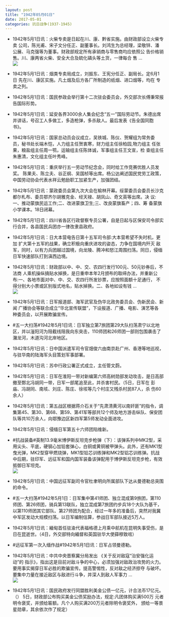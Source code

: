 ```yaml
---
layout: post
title: "1942年05月01日"
date: 2017-05-01
categories: 抗日战争(1937-1945)
---
```


<meta name="referrer" content="no-referrer" />

- 1942年5月1日讯：火柴专卖是日起在川、康、黔省实施。由财政部设立火柴专卖 公司，陈光甫、宋子文分任正、副董事长。刘鸿生为总经理，梁敬锌、潘 公展、马克强等为董事。财政部规定所有承销商与零售商均应依照公 告价格销售。川、康两省火柴、安全大合及硫化磷头等土货，一律每合 售 ... <br/><img src="https://wx1.sinaimg.cn/large/aca367d8ly1ff67k76yj2j20c809074b.jpg" />

- 1942年5月1日讯：烟类专卖局成立，刘振东、王宪分任正、副局长。定6月1日 先在川、康区实施。凡土烟及后方各厂所制造的纸烟、进口烟等，均在 专卖之列。 

- 1942年5月1日讯：国民参政会举行第十二次驻会委员会，外交部次长傅秉常报 告国际形势。 

- 1942年5月1日讯：延安各界3000余人集会纪念“五一”国际劳动节。朱德出席 并讲话，号召工人多做工，多造枪弹，多杀敌人。最后发表《告全国同胞 书》。 

- 1942年5月1日讯：国家总动员会议成立，吴铁城、陈仪、贺耀组为常务委 员，秘书处长端木恺，人力组主任贺衷寒，财力组主任徐柏园,物力组主 任张果，粮盐组主任周一鹗，运输组主任陈体诚，军事组主任王文宣，检 查组主任朱惠清，文化组主任叶秀峰。 

- 1942年5月1日讯：重庆举行五一劳动节纪念会，同时给工作竞赛优胜人员发奖。 陈果夫、陈立夫、谷正纲、吴国桢等出席。杨公达阐述国民党劳工政策， 中国劳动协会代表水祥云勉励职工加紧生产，加强团结。 

- 1942年5月1日讯：蒙政委员会第九次大会在榆林开幕。绥蒙委员会委员长沙克 都尔札布、委员鄂齐尔胡雅克金、经天禄、胡凤山、奇文英等出席。决 议:一、推动蒙旗民运工作;二、改进蒙旗卫生;三、改良蒙旗畜产；四、筹 备蒙旗小学课本。18日闭幕。 

- 1942年5月1日讯：四川省各区行政督察专员公署，自是日起与区保安司令部实 行合并，各县国民兵团亦一律改隶县政府。 

- 1942年5月1日讯：日大本营电告日第十五军司令部:大本营希望不失时机，更加 扩大第十五军的战果，确立积极向重庆进攻的姿态，力争在国境内歼灭 敌军，同时，以有力兵团越过国境，向龙陵、腾冲和怒江周围扫荡。同日，侵缅日军快速部队打到滇西边境。 

- 1942年5月1日讯：财政部以中、中、交、农四行发行100元、50元钞券后，不法商 人乘机操纵搞贴水掉换，是日重申本年2月颁布的取缔办法，并重新公 布:一、各地市面对中、中、交、农四行所发钞票，应按照面额十足通行， 不得分别大小票或区别版式地名，贴水掉换。二、各地如设有钱 ... <br/><img src="https://wx1.sinaimg.cn/large/aca367d8ly1ff5toqi1o9j20c80ay0sv.jpg" />

- 1942年5月1日讯：日军报道部、海军武官及伪华北政务委员会、伪新民会、新闻 广播协会等联合成立“华北宣传联盟”，下设报道、广播、电影、演艺等各 种委员会，以开展欺骗宣传。 

- #五一大扫荡#1942年5月1日讯：日军独立第7旅团第29大队扫荡肃宁以北地区，并以滏阳河为阻截线阻我向东突击，110师团和26师团一部则包围袭击了潴龙河，木道沟河北岸地区。 

- 1942年5月1日讯：日中国派遣军司令官畑俊六由南京赴广州、香港等地巡视，与驻华南的陆海军头目策划军事部署。 

- 1942年5月1日讯：苏中行政公署正式成立，主任管文蔚。 

- 1942年5月1日讯：日军在淮阳一带对新编第六师高树勋部发动攻击，是日高部 撤至鄄北冯胡同一带，日军一部尾追至此，并杀害村民。（5日，日军在 彭庙、冯胡同、南垓、刘庄、陈庄、徐垓等几个村庄又残杀村民87人，杀 伤60余人） 

- 1942年5月1日讯：第五战区根据蒋介石关于“先肃清黄河以南奸匪”的指令，调集第45、第30、第68、第59、第41军等部共12个师及地方游击纵队、保安团队等共10万余人，向鄂豫边区新四军第5师发动全面进攻。 

- 1942年5月1日讯：侵缅日军第五十六师团陷维新。 

- #抗战装备#英制13.9毫米博伊斯反坦克步枪弹（下）：该弹系列中MK2型，采用尖头、平底，硬钢心加铅套弹心，白铜或黄铜被甲弹头。此外，还有MK1型曳光弹，MK2型穿甲燃烧弹，MK1型铅芯训练弹和MK2型铝芯训练弹。抗战中后期，驻印军、远征军和国内国军装备该弹配用于博伊斯反坦克步枪，有效抵御日军坦克。 <br/><img src="https://wx3.sinaimg.cn/large/aca367d8ly1ff5mrfz80mj20690gpgn3.jpg" />

- 1942年5月1日讯：中国远征军副司令官杜聿明向所属部队下达从曼德勒总突围 的命令。 

- #五一大扫荡#1942年5月1日：日军集中第41师团、独立混成第9旅团，第110师团、第26师团，骑兵第13联队，独立混成第7旅团约步兵18个大队为基干，以第110师团其它部队、第27师团为配合，经过一年多的准备后，突然对我冀中军区发动大规模扫荡。以日军编制估算，参战日军部队接近5万人。 

- 1942年5月1日讯：緬甸首任驻渝代表福格德上月乘中航机在昆明失事受伤，是 日在昆逝世。（4日，外交部特向緬督和英国驻华大使薛穆致唁） 

- #远征军第一次入缅作战#1942年5月1日讯：日军占领曼德勒。 

- 1942年5月1日讯：中共中央晋察冀分局发出 《关于反对敌寇“治安强化运动”的 指示》，指出这是目前对敌斗争的中心，必须加强对敌政治攻势的火力。 要用事实揭穿日军必胜的欺骗宣传。提高警惕性，反对敌之经济掠夺 与破坏。要集中力量在接近敌区与敌进行斗争，并深人到敌人军事力  ... <br/><img src="https://wx1.sinaimg.cn/large/aca367d8ly1ff5hznsnsbj20c80ayaa5.jpg" />

- 1942年5月1日讯：国民政府发行同盟胜利美金公债一亿元，计合法币17亿元。（） 5日，财政部公布购买美金公债奖励办法，规定:凡团体购买满500万 元者明令褒奖，并颁给匾额。凡个人购买满200万元者除明令褒奖外， 颁给一等景星勋章，其余依次作了规定） 

